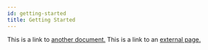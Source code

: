 ```yaml
---
id: getting-started
title: Getting Started
---
```


This is a link to [another document.](doc3.md) 
This is a link to an [external page.](http://www.example.com)
